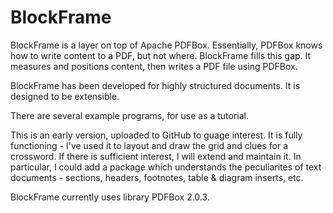# BlockFrame
BlockFrame is a layer on top of Apache PDFBox. Essentially, PDFBox knows how to write content to a PDF, but not where. BlockFrame fills this gap. It measures and positions content, then writes a PDF file using PDFBox.

BlockFrame has been developed for highly structured documents. It is designed to be extensible. 

There are several example programs, for use as a tutorial. 

This is an early version, uploaded to GitHub to guage interest. It is fully functioning - I've used it to layout and draw the grid and clues for a crossword. If there is sufficient interest, I will extend and maintain it. In particular, I could add a package which understands the peculiarites of text documents - sections, headers, footnotes, table & diagram inserts, etc. 

BlockFrame currently uses library PDFBox 2.0.3. 
